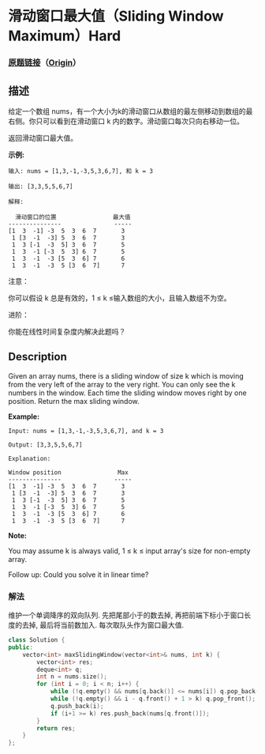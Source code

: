 # 滑动窗口最大值（Sliding Window Maximum）Hard
### [原题链接](https://leetcode-cn.com/problems/sliding-window-maximum)（[Origin](https://leetcode.com/problems/sliding-window-maximum)）
## 描述
给定一个数组 nums，有一个大小为k的滑动窗口从数组的最左侧移动到数组的最右侧。你只可以看到在滑动窗口 k 内的数字。滑动窗口每次只向右移动一位。

返回滑动窗口最大值。

**示例:**
```
输入: nums = [1,3,-1,-3,5,3,6,7], 和 k = 3

输出: [3,3,5,5,6,7] 

解释: 

  滑动窗口的位置                最大值
---------------               -----
[1  3  -1] -3  5  3  6  7       3
 1 [3  -1  -3] 5  3  6  7       3
 1  3 [-1  -3  5] 3  6  7       5
 1  3  -1 [-3  5  3] 6  7       5
 1  3  -1  -3 [5  3  6] 7       6
 1  3  -1  -3  5 [3  6  7]      7
```

注意：

你可以假设 k 总是有效的，1 &le; k &le;输入数组的大小，且输入数组不为空。

进阶：

你能在线性时间复杂度内解决此题吗？

## Description
Given an array nums, there is a sliding window of size k which is moving from the very left of the array to the very right. You can only see the k numbers in the window. Each time the sliding window moves right by one position. Return the max sliding window.

**Example:**
```
Input: nums = [1,3,-1,-3,5,3,6,7], and k = 3

Output: [3,3,5,5,6,7] 

Explanation: 

Window position                Max
---------------               -----
[1  3  -1] -3  5  3  6  7       3
 1 [3  -1  -3] 5  3  6  7       3
 1  3 [-1  -3  5] 3  6  7       5
 1  3  -1 [-3  5  3] 6  7       5
 1  3  -1  -3 [5  3  6] 7       6
 1  3  -1  -3  5 [3  6  7]      7
```
**Note:**
 
You may assume k is always valid, 1 &le; k &le; input array&#39;s size for non-empty array.

Follow up:
Could you solve it in linear time?


### 解法
维护一个单调降序的双向队列. 先把尾部小于的数去掉, 再把前端下标小于窗口长度的去掉, 最后将当前数加入. 每次取队头作为窗口最大值.
```c++
class Solution {
public:
    vector<int> maxSlidingWindow(vector<int>& nums, int k) {
        vector<int> res;
        deque<int> q;
        int n = nums.size();
        for (int i = 0; i < n; i++) {
            while (!q.empty() && nums[q.back()] <= nums[i]) q.pop_back();
            while (!q.empty() && i - q.front() + 1 > k) q.pop_front();
            q.push_back(i);
            if (i+1 >= k) res.push_back(nums[q.front()]);
        }
        return res;
    }
};
```